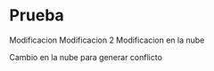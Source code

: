 # Prueba
Modificacion
Modificacion 2
Modificacion en la nube

Cambio en la nube para generar conflicto

